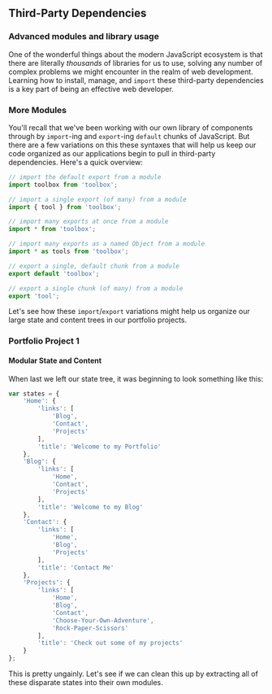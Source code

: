 ## Third-Party Dependencies
### Advanced modules and library usage

One of the wonderful things about the modern JavaScript ecosystem is that there are literally _thousands_ of libraries for us to use, solving any number of complex problems we might encounter in the realm of web development. Learning how to install, manage, and `import` these third-party dependencies is a key part of being an effective web developer.

### More Modules

You'll recall that we've been working with our own library of components through by `import`-ing and `export`-ing `default` chunks of JavaScript. But there are a few variations on this these syntaxes that will help us keep our code organized as our applications begin to pull in third-party dependencies. Here's a quick overview:

```javascript
// import the default export from a module
import toolbox from 'toolbox';

// import a single export (of many) from a module
import { tool } from 'toolbox'; 

// import many exports at once from a module
import * from 'toolbox';

// import many exports as a named Object from a module
import * as tools from 'toolbox';

// export a single, default chunk from a module
export default 'toolbox';

// export a single chunk (of many) from a module
export 'tool';
```

Let's see how these `import`/`export` variations might help us organize our large state and content trees in our portfolio projects.

### Portfolio Project 1
#### Modular State and Content

When last we left our state tree, it was beginning to look something like this:

```javascript
var states = {
    'Home': {
        'links': [
            'Blog',
            'Contact',
            'Projects'
        ],
        'title': 'Welcome to my Portfolio'
    },
    'Blog': {
        'links': [
            'Home',
            'Contact',
            'Projects'
        ],
        'title': 'Welcome to my Blog'
    },
    'Contact': {
        'links': [
            'Home',
            'Blog',
            'Projects'
        ],
        'title': 'Contact Me'
    },
    'Projects': {
        'links': [
            'Home',
            'Blog',
            'Contact',
            'Choose-Your-Own-Adventure',
            'Rock-Paper-Scissors'
        ],
        'title': 'Check out some of my projects'
    }
};
```

This is pretty ungainly. Let's see if we can clean this up by extracting all of these disparate states into their own modules.
